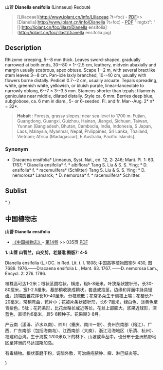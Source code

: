 山菅 **Dianella ensifolia** (Linnaeus) Redouté

> [Liliaceae](http://www.iplant.cn/info/Liliaceae ?t=foc) - [PDF](http://iplant.cn/foc/pdf/Liliaceae.pdf)>>[Dianella](http://www.iplant.cn/info/Dianella ?t=foc) - [PDF](http://www.iplant.cn/foc/pdf/Dianella.pdf)
  "imgtxt": "[](http://iplant.cn/foc/illast/Dianella ensifolia](http://iplant.cn/foc/illast/Dianella ensifolia.jpg)

## Description

Rhizome creeping, 5--8 mm thick. Leaves sword-shaped, gradually narrowed at both ends, 30--80 × 1--2.5 cm, leathery, midvein abaxially and margin usually scabrous, apex obtuse. Scape 1--2 m, with several bractlike stem leaves 3--8 cm. Pan-icle laxly branched, 10--40 cm, usually with flowers borne distally. Pedicel 0.7--2 cm, usually arcuate. Tepals spreading, white, greenish white, yellowish, or bluish purple, linear-lanceolate to narrowly oblong, 6--7 × 3--3.5 mm. Stamens shorter than tepals; filaments geniculate near middle, dilated distally. Style ca. 6 mm. Berries deep blue, subglobose, ca. 6 mm in diam., 5- or 6-seeded. Fl. and fr. Mar--Aug. 2* n* = 32*.

> **Habait** : 
> Forests, grassy slopes; near sea level to 1700 m. Fujian, Guangdong, Guangxi, Guizhou, Hainan, Jiangxi, Sichuan, Taiwan, Yunnan [Bangladesh, Bhutan, Cambodia, India, Indonesia, S Japan, Laos, Malaysia, Myanmar, Nepal, Philippines, Sri Lanka, Thailand, Vietnam; Africa (Madagascar), E Australia, Pacific Islands].

### Synonym
* Dracaena ensifolia* Linnaeus, Syst. Nat., ed. 12, 2: 246; Mant. Pl. 1: 63. 1767; * Dianella ensifolia* f. * albiflora* Tang S. Liu & S. S. Ying; * D. ensifolia* f. * racemulifera* (Schlitter) Tang S. Liu & S. S. Ying; * D. nemorosa* Lamarck; * D. nemorosa* f. * racemulifera* Schlitter.

## Sublist
"
}
## 中国植物志

**山菅 Dianella ensifolia**

* [《中国植物志》](http://www.iplant.cn/frps)- [第14卷](http://www.iplant.cn/frps/vol/14) >> 035页 [PDF](http://www.iplant.cn/frps/pdf/14/035.pdf)

**1. 山菅 山菅兰，山交剪，老鼠砒 图版7: 4-5**

Dianella ensifolia (L.) DC. in Red. Lit. t. l. 1808; 中国高等植物图鉴5: 430, 图7689. 1976.——Dracaena ensifolia L., Mant. 63. 1767. ——D. nemorosa Lam., Encycl. 2: 276. 1786.

植株高可达1-2米；根状茎圆柱状，横走，粗5-8毫米。叶狭条状披针形，长30-80厘米，宽1-2.5厘米，基部稍收狭成鞘状，套迭或抱茎，边缘和背面中脉具锯齿。顶端圆锥花序长10-40厘米，分枝疏散；花常多朵生于侧枝上端；花梗长7-20毫米，常稍弯曲，苞片小；花被片条状披针形，长6-7毫米，绿白色、淡黄色至青紫色，5脉；花药条形，比花丝略长或近等长，花丝上部膨大。浆果近球形，深蓝色，直径约6毫米，具5-6颗种子。花果期3-8月。

产云南（漾濞、泸水以南）、四川（重庆、南川一带）、贵州东南部（榕江）、广西、广东南部（包括海南岛）、江西南部（大瘐）、浙江沿海地区（乐清、杭州）、福建和台湾。生于海拔 1700米以下的林下、山坡或草丛中。也分布于亚洲热带地区至非洲的马达加斯加岛。

有毒植物。根状茎磨干粉，调醋外敷，可治痈疮脓肿、癣、淋巴结炎等。

}